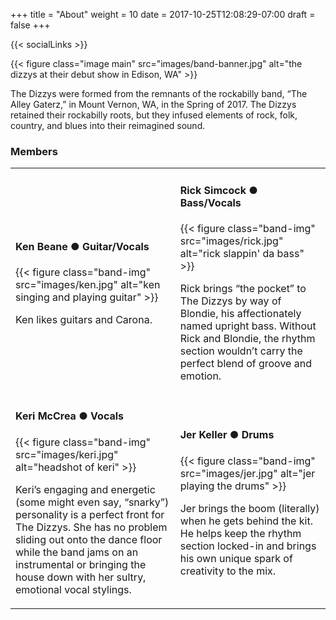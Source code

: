 +++
title = "About"
weight = 10
date = 2017-10-25T12:08:29-07:00
draft = false
+++

{{< socialLinks >}}

{{< figure class="image main" src="images/band-banner.jpg" alt="the dizzys at their debut show in Edison, WA" >}}

The Dizzys were formed from the remnants of the rockabilly band, “The Alley Gaterz,” in Mount
Vernon, WA, in the Spring of 2017. The Dizzys retained their rockabilly roots, but they infused
elements of rock, folk, country, and blues into their reimagined sound.

<h3>Members</h3>

<table id="band-members">
    <tr>
        <td>
            <h4 class="member-names">Ken Beane &#9679; Guitar/Vocals</h4>
            {{< figure class="band-img" src="images/ken.jpg" alt="ken singing and playing guitar" >}}
            <p>Ken likes guitars and Carona.</p>
        </td>
        <td>
            <h4 class="member-names">Rick Simcock &#9679; Bass/Vocals</h4>
            {{< figure class="band-img" src="images/rick.jpg" alt="rick slappin' da bass" >}}
            <p>Rick brings “the pocket” to The Dizzys by way of Blondie, his affectionately named upright bass. Without Rick and Blondie, the rhythm section wouldn’t carry the perfect blend of groove and emotion.</p>
        </td>
    </tr>
    <tr>
        <td>
            <h4 class="member-names">Keri McCrea &#9679; Vocals</h4>
            {{< figure class="band-img" src="images/keri.jpg" alt="headshot of keri" >}}
            <p>Keri’s engaging and energetic (some might even say, “snarky”) personality is a perfect front for The Dizzys. She has no problem sliding out onto the dance floor while the band jams on an instrumental or bringing the house down with her sultry, emotional vocal stylings.</p>
        </td>
        <td>
            <h4 class="member-names">Jer Keller &#9679; Drums</h4>
            {{< figure class="band-img" src="images/jer.jpg" alt="jer playing the drums" >}}
            <p>Jer brings the boom (literally) when he gets behind the kit. He helps keep the rhythm section locked-in and brings his own unique spark of creativity to the mix.</p>
        </td>
    </tr>
</table>